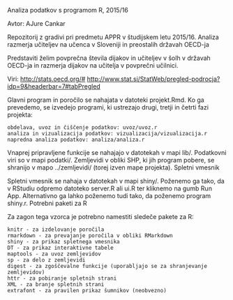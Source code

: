 Analiza podatkov s programom R, 2015/16

Avtor: AJure Cankar

Repozitorij z gradivi pri predmetu APPR v študijskem letu 2015/16.
Analiza razmerja učiteljev na učenca v Sloveniji in preostalih državah OECD-ja

Predstaviti želim povprečna števila dijakov in učiteljev v šolh v državah OECD-ja in razmerja dijakov na učitelja v povprečni učilnici. 

Viri: 
http://stats.oecd.org/# 
http://www.stat.si/StatWeb/pregled-podrocja?idp=9&headerbar=7#tabPregled


Glavni program in poročilo se nahajata v datoteki projekt.Rmd. Ko ga prevedemo, se izvedejo programi, ki ustrezajo drugi, tretji in četrti fazi projekta:

    obdelava, uvoz in čiščenje podatkov: uvoz/uvoz.r
    analiza in vizualizacija podatkov: vizualizacija/vizualizacija.r
    napredna analiza podatkov: analiza/analiza.r

Vnaprej pripravljene funkcije se nahajajo v datotekah v mapi lib/. Podatkovni viri so v mapi podatki/. Zemljevidi v obliki SHP, ki jih program pobere, se shranijo v mapo ../zemljevidi/ (torej izven mape projekta).
Spletni vmesnik

Spletni vmesnik se nahaja v datotekah v mapi shiny/. Poženemo ga tako, da v RStudiu odpremo datoteko server.R ali ui.R ter kliknemo na gumb Run App. Alternativno ga lahko poženemo tudi tako, da poženemo program shiny.r.
Potrebni paketi za R

Za zagon tega vzorca je potrebno namestiti sledeče pakete za R:

    knitr - za izdelovanje poročila
    rmarkdown - za prevajanje poročila v obliki RMarkdown
    shiny - za prikaz spletnega vmesnika
    DT - za prikaz interaktivne tabele
    maptools - za uvoz zemljevidov
    sp - za delo z zemljevidi
    digest - za zgoščevalne funkcije (uporabljajo se za shranjevanje zemljevidov)
    httr - za pobiranje spletnih strani
    XML - za branje spletnih strani
    extrafont - za pravilen prikaz šumnikov (neobvezno)

